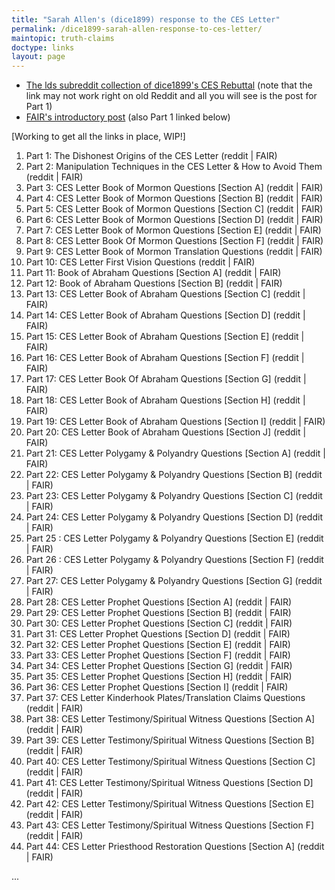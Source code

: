 ```yaml
---
title: "Sarah Allen's (dice1899) response to the CES Letter"
permalink: /dice1899-sarah-allen-response-to-ces-letter/
maintopic: truth-claims
doctype: links
layout: page
---
```


* [The lds subreddit collection of dice1899's CES Rebuttal](https://www.reddit.com/r/lds/collection/11be9581-6e2e-4837-9ed4-30f5e37782b2/) (note that the link may not work right on old Reddit and all you will see is the post for Part 1)
* [FAIR's introductory post](https://www.fairlatterdaysaints.org/blog/2021/08/25/ces-rebuttal-part-1-extended-version) (also Part 1 linked below)

[Working to get all the links in place, WIP!]

1. Part 1: The Dishonest Origins of the CES Letter (reddit \| FAIR)
1. Part 2: Manipulation Techniques in the CES Letter & How to Avoid Them (reddit \| FAIR)
1. Part 3: CES Letter Book of Mormon Questions \[Section A\] (reddit \| FAIR)
1. Part 4: CES Letter Book of Mormon Questions \[Section B\] (reddit \| FAIR)
1. Part 5: CES Letter Book of Mormon Questions \[Section C\] (reddit \| FAIR)
1. Part 6: CES Letter Book of Mormon Questions \[Section D\] (reddit \| FAIR)
1. Part 7: CES Letter Book of Mormon Questions \[Section E\] (reddit \| FAIR)
1. Part 8: CES Letter Book Of Mormon Questions \[Section F\] (reddit \| FAIR)
1. Part 9: CES Letter Book of Mormon Translation Questions (reddit \| FAIR)
1. Part 10: CES Letter First Vision Questions (reddit \| FAIR)
1. Part 11: Book of Abraham Questions \[Section A\] (reddit \| FAIR)
1. Part 12: Book of Abraham Questions \[Section B\] (reddit \| FAIR)
1. Part 13: CES Letter Book of Abraham Questions \[Section C\] (reddit \| FAIR)
1. Part 14: CES Letter Book of Abraham Questions \[Section D\] (reddit \| FAIR)
1. Part 15: CES Letter Book of Abraham Questions \[Section E\] (reddit \| FAIR)
1. Part 16: CES Letter Book of Abraham Questions \[Section F\] (reddit \| FAIR)
1. Part 17: CES Letter Book Of Abraham Questions \[Section G\] (reddit \| FAIR)
1. Part 18: CES Letter Book of Abraham Questions \[Section H\] (reddit \| FAIR)
1. Part 19: CES Letter Book of Abraham Questions \[Section I\] (reddit \| FAIR)
1. Part 20: CES Letter Book of Abraham Questions \[Section J\] (reddit \| FAIR)
1. Part 21: CES Letter Polygamy & Polyandry Questions \[Section A\] (reddit \| FAIR)
1. Part 22: CES Letter Polygamy & Polyandry Questions \[Section B\] (reddit \| FAIR)
1. Part 23: CES Letter Polygamy & Polyandry Questions \[Section C\] (reddit \| FAIR)
1. Part 24: CES Letter Polygamy & Polyandry Questions \[Section D\] (reddit \| FAIR)
1. Part 25 : CES Letter Polygamy & Polyandry Questions \[Section E\] (reddit \| FAIR)
1. Part 26 : CES Letter Polygamy & Polyandry Questions \[Section F\] (reddit \| FAIR)
1. Part 27: CES Letter Polygamy & Polyandry Questions \[Section G\] (reddit \| FAIR)
1. Part 28: CES Letter Prophet Questions \[Section A\] (reddit \| FAIR)
1. Part 29: CES Letter Prophet Questions \[Section B\] (reddit \| FAIR)
1. Part 30: CES Letter Prophet Questions \[Section C\] (reddit \| FAIR)
1. Part 31: CES Letter Prophet Questions \[Section D\] (reddit \| FAIR)
1. Part 32: CES Letter Prophet Questions \[Section E\] (reddit \| FAIR)
1. Part 33: CES Letter Prophet Questions \[Section F\] (reddit \| FAIR)
1. Part 34: CES Letter Prophet Questions \[Section G\] (reddit \| FAIR)
1. Part 35: CES Letter Prophet Questions \[Section H\] (reddit \| FAIR)
1. Part 36: CES Letter Prophet Questions \[Section I\] (reddit \| FAIR)
1. Part 37: CES Letter Kinderhook Plates/Translation Claims Questions (reddit \| FAIR)
1. Part 38: CES Letter Testimony/Spiritual Witness Questions \[Section A\] (reddit \| FAIR)
1. Part 39: CES Letter Testimony/Spiritual Witness Questions \[Section B\] (reddit \| FAIR)
1. Part 40: CES Letter Testimony/Spiritual Witness Questions \[Section C\] (reddit \| FAIR)
1. Part 41: CES Letter Testimony/Spiritual Witness Questions \[Section D\] (reddit \| FAIR)
1. Part 42: CES Letter Testimony/Spiritual Witness Questions \[Section E\] (reddit \| FAIR)
1. Part 43: CES Letter Testimony/Spiritual Witness Questions \[Section F\] (reddit \| FAIR)
1. Part 44: CES Letter Priesthood Restoration Questions \[Section A\] (reddit \| FAIR)

...

